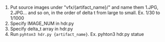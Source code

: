 1. Put source images under "vfx/{artifact_name}/" and name them 1.JPG, 2.JPG... and so on, in the order of delta t from large to small. Ex. 1/30 to 1/1000
2. Specify IMAGE_NUM in hdr.py
3. Specify delta_t array in hdr.py
4. Run `pyhton3 hdr.py {artifact_name}`. Ex. pyhton3 hdr.py statue